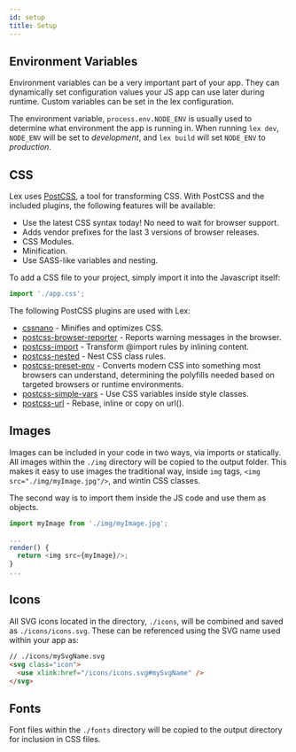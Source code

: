 ```yaml
---
id: setup
title: Setup
---
```


## Environment Variables

Environment variables can be a very important part of your app. They can dynamically set configuration values your JS app can use later during runtime. Custom variables can be set in the lex configuration.

The environment variable, `process.env.NODE_ENV` is usually used to determine what environment the app is running in. When running `lex dev`, `NODE_ENV` will be set to *development*, and `lex build` will set `NODE_ENV` to *production*.

## CSS

Lex uses [PostCSS](http://postcss.org/), a tool for transforming CSS. With PostCSS and the included plugins, the following features will be available:

- Use the latest CSS syntax today! No need to wait for browser support.
- Adds vendor prefixes for the last 3 versions of browser releases.
- CSS Modules.
- Minification.
- Use SASS-like variables and nesting.

To add a CSS file to your project, simply import it into the Javascript itself:

```js
import './app.css';
```

The following PostCSS plugins are used with Lex:

- [cssnano](http://cssnano.co/) - Minifies and optimizes CSS.
- [postcss-browser-reporter](https://github.com/postcss/postcss-browser-reporter) - Reports warning messages in the browser.
- [postcss-import](https://github.com/postcss/postcss-import) - Transform @import rules by inlining content.
- [postcss-nested](https://github.com/postcss/postcss-nested) - Nest CSS class rules.
- [postcss-preset-env](https://github.com/csstools/postcss-preset-env) - Converts modern CSS into something most browsers can understand, determining the polyfills needed based on targeted browsers or runtime environments.
- [postcss-simple-vars](https://github.com/postcss/postcss-simple-vars) - Use CSS variables inside style classes.
- [postcss-url](https://github.com/postcss/postcss-url) - Rebase, inline or copy on url().

## Images

Images can be included in your code in two ways, via imports or statically. All images within the `./img` directory will be copied to the output folder. This makes it easy to use images the traditional way, inside `img` tags, `<img src="./img/myImage.jpg"/>`, and wintin CSS classes.

The second way is to import them inside the JS code and use them as objects.

```js
import myImage from './img/myImage.jpg';

...
render() {
  return <img src={myImage}/>;
}
...
```

## Icons

All SVG icons located in the directory, `./icons`, will be combined and saved as `./icons/icons.svg`. These can be referenced using the SVG name used within your app as:

```html
// ./icons/mySvgName.svg
<svg class="icon">
  <use xlink:href="/icons/icons.svg#mySvgName" />
</svg>
```

## Fonts

Font files within the `./fonts` directory will be copied to the output directory for inclusion in CSS files.
